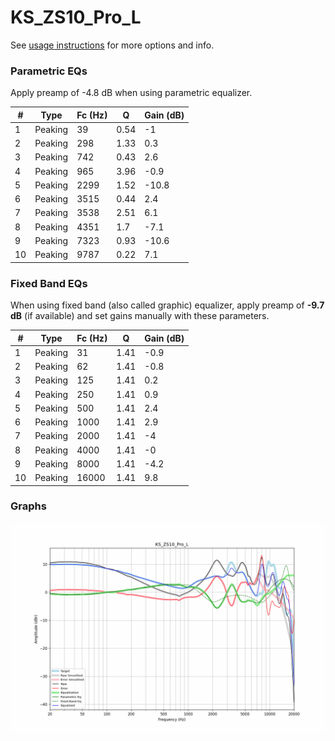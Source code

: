 # KS_ZS10_Pro_L
See [usage instructions](https://github.com/jaakkopasanen/AutoEq#usage) for more options and info.

### Parametric EQs
Apply preamp of -4.8 dB when using parametric equalizer.

|   # | Type    |   Fc (Hz) |    Q |   Gain (dB) |
|-----|---------|-----------|------|-------------|
|   1 | Peaking |        39 | 0.54 |        -1   |
|   2 | Peaking |       298 | 1.33 |         0.3 |
|   3 | Peaking |       742 | 0.43 |         2.6 |
|   4 | Peaking |       965 | 3.96 |        -0.9 |
|   5 | Peaking |      2299 | 1.52 |       -10.8 |
|   6 | Peaking |      3515 | 0.44 |         2.4 |
|   7 | Peaking |      3538 | 2.51 |         6.1 |
|   8 | Peaking |      4351 | 1.7  |        -7.1 |
|   9 | Peaking |      7323 | 0.93 |       -10.6 |
|  10 | Peaking |      9787 | 0.22 |         7.1 |

### Fixed Band EQs
When using fixed band (also called graphic) equalizer, apply preamp of **-9.7 dB** (if available) and set gains manually with these parameters.

|   # | Type    |   Fc (Hz) |    Q |   Gain (dB) |
|-----|---------|-----------|------|-------------|
|   1 | Peaking |        31 | 1.41 |        -0.9 |
|   2 | Peaking |        62 | 1.41 |        -0.8 |
|   3 | Peaking |       125 | 1.41 |         0.2 |
|   4 | Peaking |       250 | 1.41 |         0.9 |
|   5 | Peaking |       500 | 1.41 |         2.4 |
|   6 | Peaking |      1000 | 1.41 |         2.9 |
|   7 | Peaking |      2000 | 1.41 |        -4   |
|   8 | Peaking |      4000 | 1.41 |        -0   |
|   9 | Peaking |      8000 | 1.41 |        -4.2 |
|  10 | Peaking |     16000 | 1.41 |         9.8 |

### Graphs
![](./KS_ZS10_Pro_L.png)
